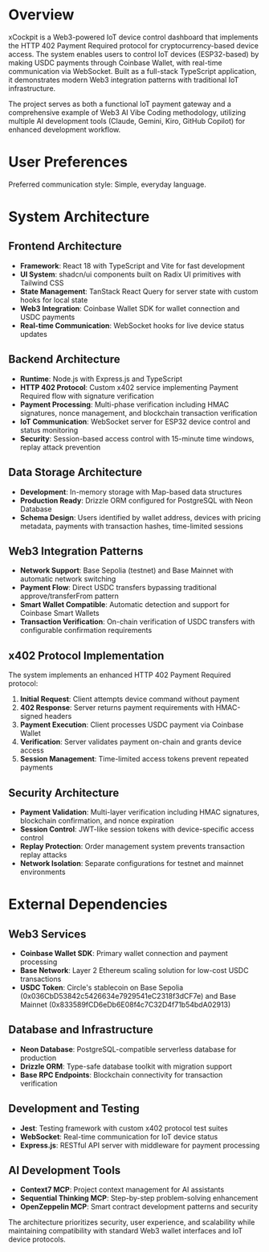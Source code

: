 # Overview

xCockpit is a Web3-powered IoT device control dashboard that implements the HTTP 402 Payment Required protocol for cryptocurrency-based device access. The system enables users to control IoT devices (ESP32-based) by making USDC payments through Coinbase Wallet, with real-time communication via WebSocket. Built as a full-stack TypeScript application, it demonstrates modern Web3 integration patterns with traditional IoT infrastructure.

The project serves as both a functional IoT payment gateway and a comprehensive example of Web3 AI Vibe Coding methodology, utilizing multiple AI development tools (Claude, Gemini, Kiro, GitHub Copilot) for enhanced development workflow.

# User Preferences

Preferred communication style: Simple, everyday language.

# System Architecture

## Frontend Architecture
- **Framework**: React 18 with TypeScript and Vite for fast development
- **UI System**: shadcn/ui components built on Radix UI primitives with Tailwind CSS
- **State Management**: TanStack React Query for server state with custom hooks for local state
- **Web3 Integration**: Coinbase Wallet SDK for wallet connection and USDC payments
- **Real-time Communication**: WebSocket hooks for live device status updates

## Backend Architecture
- **Runtime**: Node.js with Express.js and TypeScript
- **HTTP 402 Protocol**: Custom x402 service implementing Payment Required flow with signature verification
- **Payment Processing**: Multi-phase verification including HMAC signatures, nonce management, and blockchain transaction verification
- **IoT Communication**: WebSocket server for ESP32 device control and status monitoring
- **Security**: Session-based access control with 15-minute time windows, replay attack prevention

## Data Storage Architecture
- **Development**: In-memory storage with Map-based data structures
- **Production Ready**: Drizzle ORM configured for PostgreSQL with Neon Database
- **Schema Design**: Users identified by wallet address, devices with pricing metadata, payments with transaction hashes, time-limited sessions

## Web3 Integration Patterns
- **Network Support**: Base Sepolia (testnet) and Base Mainnet with automatic network switching
- **Payment Flow**: Direct USDC transfers bypassing traditional approve/transferFrom pattern
- **Smart Wallet Compatible**: Automatic detection and support for Coinbase Smart Wallets
- **Transaction Verification**: On-chain verification of USDC transfers with configurable confirmation requirements

## x402 Protocol Implementation
The system implements an enhanced HTTP 402 Payment Required protocol:
1. **Initial Request**: Client attempts device command without payment
2. **402 Response**: Server returns payment requirements with HMAC-signed headers
3. **Payment Execution**: Client processes USDC payment via Coinbase Wallet
4. **Verification**: Server validates payment on-chain and grants device access
5. **Session Management**: Time-limited access tokens prevent repeated payments

## Security Architecture
- **Payment Validation**: Multi-layer verification including HMAC signatures, blockchain confirmation, and nonce expiration
- **Session Control**: JWT-like session tokens with device-specific access control
- **Replay Protection**: Order management system prevents transaction replay attacks
- **Network Isolation**: Separate configurations for testnet and mainnet environments

# External Dependencies

## Web3 Services
- **Coinbase Wallet SDK**: Primary wallet connection and payment processing
- **Base Network**: Layer 2 Ethereum scaling solution for low-cost USDC transactions
- **USDC Token**: Circle's stablecoin on Base Sepolia (0x036CbD53842c5426634e7929541eC2318f3dCF7e) and Base Mainnet (0x833589fCD6eDb6E08f4c7C32D4f71b54bdA02913)

## Database and Infrastructure
- **Neon Database**: PostgreSQL-compatible serverless database for production
- **Drizzle ORM**: Type-safe database toolkit with migration support
- **Base RPC Endpoints**: Blockchain connectivity for transaction verification

## Development and Testing
- **Jest**: Testing framework with custom x402 protocol test suites
- **WebSocket**: Real-time communication for IoT device status
- **Express.js**: RESTful API server with middleware for payment processing

## AI Development Tools
- **Context7 MCP**: Project context management for AI assistants
- **Sequential Thinking MCP**: Step-by-step problem-solving enhancement
- **OpenZeppelin MCP**: Smart contract development patterns and security

The architecture prioritizes security, user experience, and scalability while maintaining compatibility with standard Web3 wallet interfaces and IoT device protocols.